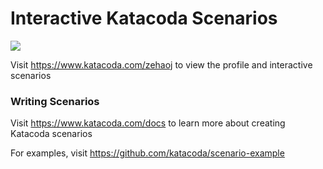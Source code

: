 # Interactive Katacoda Scenarios

[![](http://shields.katacoda.com/katacoda/zehaoj/count.svg)](https://www.katacoda.com/zehaoj "Get your profile on Katacoda.com")

Visit https://www.katacoda.com/zehaoj to view the profile and interactive scenarios

### Writing Scenarios
Visit https://www.katacoda.com/docs to learn more about creating Katacoda scenarios

For examples, visit https://github.com/katacoda/scenario-example
